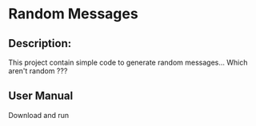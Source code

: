 # Random Messages
## Description:
This project contain simple code to generate random messages...
Which aren't random ???
## User Manual
Download and run